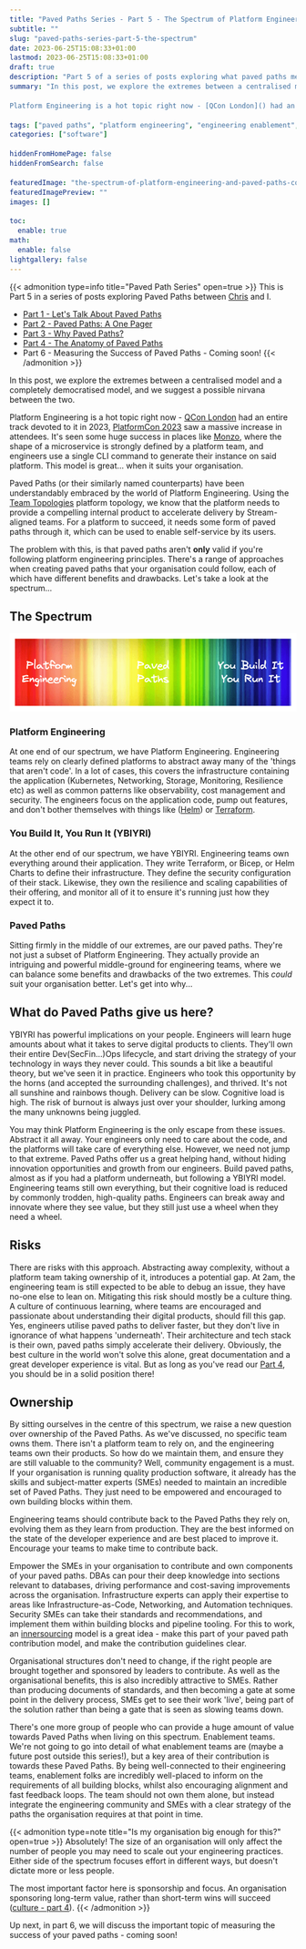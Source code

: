 ```yaml
---
title: "Paved Paths Series - Part 5 - The Spectrum of Platform Engineering and Paved Paths"
subtitle: ""
slug: "paved-paths-series-part-5-the-spectrum"
date: 2023-06-25T15:08:33+01:00
lastmod: 2023-06-25T15:08:33+01:00
draft: true
description: "Part 5 of a series of posts exploring what paved paths mean in software engineering. This post explores the extremes between a centralised model and a completely democratised model, and suggests a possible nirvana between the two."
summary: "In this post, we explore the extremes between a centralised model and a completely democratised model, and we suggest a possible nirvana between the two.

Platform Engineering is a hot topic right now - [QCon London]() had an entire track devoted to it in 2023, [PlatformCon 2023](https://platformcon.com/) saw a massive increase in attendees. It's seen some huge success in places like [Monzo](https://www.infoq.com/articles/cassandra-kubernetes-microservices/), where the shape of a microservice is strongly defined by a platform team, and engineers use a single CLI command to generate their instance on said platform. This model is great... when it suits your organisation."

tags: ["paved paths", "platform engineering", "engineering enablement", "paved paths series"]
categories: ["software"]

hiddenFromHomePage: false
hiddenFromSearch: false

featuredImage: "the-spectrum-of-platform-engineering-and-paved-paths-cover.png"
featuredImagePreview: ""
images: []

toc:
  enable: true
math:
  enable: false
lightgallery: false
---
```


{{< admonition type=info title="Paved Path Series" open=true >}}
This is Part 5 in a series of posts exploring Paved Paths between [Chris](https://christaceygreen.com/) and I.

- [Part 1 - Let's Talk About Paved Paths](https://www.rickroche.com/2023/04/paved-paths-series-part-1-lets-talk-about-paved-paths/)
- [Part 2 - Paved Paths: A One Pager](https://christaceygreen.com/blog/paved-paths-series-part-2-a-one-pager)
- [Part 3 - Why Paved Paths?](/2023/05/paved-paths-series-part-3-why-paved-paths/)
- [Part 4 - The Anatomy of Paved Paths](https://christaceygreen.com/blog/paved-paths-series-part-4-the-anatomy-of-paved-paths)
- Part 6 - Measuring the Success of Paved Paths - Coming soon!
  {{< /admonition >}}

In this post, we explore the extremes between a centralised model and a completely democratised model, and we suggest a possible nirvana between the two.

Platform Engineering is a hot topic right now - [QCon London](https://qconlondon.com/) had an entire track devoted to it in 2023, [PlatformCon 2023](https://platformcon.com/) saw a massive increase in attendees. It's seen some huge success in places like [Monzo](https://www.infoq.com/articles/cassandra-kubernetes-microservices/), where the shape of a microservice is strongly defined by a platform team, and engineers use a single CLI command to generate their instance on said platform. This model is great... when it suits your organisation.

Paved Paths (or their similarly named counterparts) have been understandably embraced by the world of Platform Engineering. Using the [Team Topologies](https://teamtopologies.com/) platform topology, we know that the platform needs to provide a compelling internal product to accelerate delivery by Stream-aligned teams. For a platform to succeed, it needs some form of paved paths through it, which can be used to enable self-service by its users.

The problem with this, is that paved paths aren't **only** valid if you're following platform engineering principles. There's a range of approaches when creating paved paths that your organisation could follow, each of which have different benefits and drawbacks. Let's take a look at the spectrum...

## The Spectrum

![The spectrum of platform engineering and paved paths](the-spectrum.png)

### Platform Engineering

At one end of our spectrum, we have Platform Engineering. Engineering teams rely on clearly defined platforms to abstract away many of the 'things that aren't code'. In a lot of cases, this covers the infrastructure containing the application (Kubernetes, Networking, Storage, Monitoring, Resilience etc) as well as common patterns like observability, cost management and security. The engineers focus on the application code, pump out features, and don't bother themselves with things like ([Helm](https://helm.sh/)) or [Terraform](https://www.terraform.io/).

### You Build It, You Run It (YBIYRI)

At the other end of our spectrum, we have YBIYRI. Engineering teams own everything around their application. They write Terraform, or Bicep, or Helm Charts to define their infrastructure. They define the security configuration of their stack. Likewise, they own the resilience and scaling capabilities of their offering, and monitor all of it to ensure it's running just how they expect it to.

### Paved Paths

Sitting firmly in the middle of our extremes, are our paved paths. They're not just a subset of Platform Engineering. They actually provide an intriguing and powerful middle-ground for engineering teams, where we can balance some benefits and drawbacks of the two extremes. This _could_ suit your organisation better. Let's get into why...

## What do Paved Paths give us here?

YBIYRI has powerful implications on your people. Engineers will learn huge amounts about what it takes to serve digital products to clients. They'll own their entire Dev(SecFin...)Ops lifecycle, and start driving the strategy of your technology in ways they never could. This sounds a bit like a beautiful theory, but we've seen it in practice. Engineers who took this opportunity by the horns (and accepted the surrounding challenges), and thrived.
It's not all sunshine and rainbows though. Delivery can be slow. Cognitive load is high. The risk of burnout is always just over your shoulder, lurking among the many unknowns being juggled.

You may think Platform Engineering is the only escape from these issues. Abstract it all away. Your engineers only need to care about the code, and the platforms will take care of everything else. However, we need not jump to that extreme. Paved Paths offer us a great helping hand, without hiding innovation opportunities and growth from our engineers. Build paved paths, almost as if you had a platform underneath, but following a YBIYRI model. Engineering teams still own everything, but their cognitive load is reduced by commonly trodden, high-quality paths. Engineers can break away and innovate where they see value, but they still just use a wheel when they need a wheel.

## Risks

There are risks with this approach. Abstracting away complexity, without a platform team taking ownership of it, introduces a potential gap. At 2am, the engineering team is still expected to be able to debug an issue, they have no-one else to lean on. Mitigating this risk should mostly be a culture thing. A culture of continuous learning, where teams are encouraged and passionate about understanding their digital products, should fill this gap. Yes, engineers utilise paved paths to deliver faster, but they don't live in ignorance of what happens 'underneath'. Their architecture and tech stack is their own, paved paths simply accelerate their delivery. Obviously, the best culture in the world won't solve this alone, great documentation and a great developer experience is vital. But as long as you've read our [Part 4](https://christaceygreen.com/blog/paved-paths-series-part-4-the-anatomy-of-paved-paths), you should be in a solid position there!

## Ownership

By sitting ourselves in the centre of this spectrum, we raise a new question over ownership of the Paved Paths. As we've discussed, no specific team owns them. There isn't a platform team to rely on, and the engineering teams own their products. So how do we maintain them, and ensure they are still valuable to the community? Well, community engagement is a must. If your organisation is running quality production software, it already has the skills and subject-matter experts (SMEs) needed to maintain an incredible set of Paved Paths. They just need to be empowered and encouraged to own building blocks within them.

Engineering teams should contribute back to the Paved Paths they rely on, evolving them as they learn from production. They are the best informed on the state of the developer experience and are best placed to improve it. Encourage your teams to make time to contribute back.

Empower the SMEs in your organisation to contribute and own components of your paved paths. DBAs can pour their deep knowledge into sections relevant to databases, driving performance and cost-saving improvements across the organisation. Infrastructure experts can apply their expertise to areas like Infrastructure-as-Code, Networking, and Automation techniques. Security SMEs can take their standards and recommendations, and implement them within building blocks and pipeline tooling. For this to work, an [innersourcing](https://about.gitlab.com/topics/version-control/what-is-innersource/) model is a great idea - make this part of your paved path contribution model, and make the contribution guidelines clear.

Organisational structures don't need to change, if the right people are brought together and sponsored by leaders to contribute. As well as the organisational benefits, this is also incredibly attractive to SMEs. Rather than producing documents of standards, and then becoming a gate at some point in the delivery process, SMEs get to see their work 'live', being part of the solution rather than being a gate that is seen as slowing teams down.

There's one more group of people who can provide a huge amount of value towards Paved Paths when living on this spectrum. Enablement teams. We're not going to go into detail of what enablement teams are (maybe a future post outside this series!), but a key area of their contribution is towards these Paved Paths. By being well-connected to their engineering teams, enablement folks are incredibly well-placed to inform on the requirements of all building blocks, whilst also encouraging alignment and fast feedback loops. The team should not own them alone, but instead integrate the engineering community and SMEs with a clear strategy of the paths the organisation requires at that point in time.

{{< admonition type=note title="Is my organisation big enough for this?" open=true >}}
Absolutely! The size of an organisation will only affect the number of people you may need to scale out your engineering practices. Either side of the spectrum focuses effort in different ways, but doesn't dictate more or less people.

The most important factor here is sponsorship and focus. An organisation sponsoring long-term value, rather than short-term wins will succeed ([culture - part 4](https://christaceygreen.com/blog/paved-paths-series-part-4-the-anatomy-of-paved-paths#culture)).
{{< /admonition >}}

Up next, in part 6, we will discuss the important topic of measuring the success of your paved paths - coming soon!
